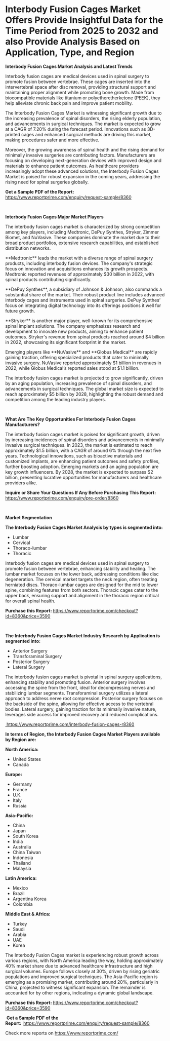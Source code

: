 <p><h1>Interbody Fusion Cages Market Offers Provide Insightful Data for the Time Period from 2025 to 2032 and also Provide Analysis Based on Application, Type, and Region</h1></p><p><strong>Interbody Fusion Cages Market Analysis and Latest Trends</strong></p>
<p><p>Interbody fusion cages are medical devices used in spinal surgery to promote fusion between vertebrae. These cages are inserted into the intervertebral space after disc removal, providing structural support and maintaining proper alignment while promoting bone growth. Made from biocompatible materials like titanium or polyetheretherketone (PEEK), they help alleviate chronic back pain and improve patient mobility.</p><p>The Interbody Fusion Cages Market is witnessing significant growth due to the increasing prevalence of spinal disorders, the rising elderly population, and advancements in surgical techniques. The market is expected to grow at a CAGR of 7.20% during the forecast period. Innovations such as 3D-printed cages and enhanced surgical methods are driving this market, making procedures safer and more effective. </p><p>Moreover, the growing awareness of spinal health and the rising demand for minimally invasive surgeries are contributing factors. Manufacturers are focusing on developing next-generation devices with improved design and materials to enhance patient outcomes. As healthcare providers increasingly adopt these advanced solutions, the Interbody Fusion Cages Market is poised for robust expansion in the coming years, addressing the rising need for spinal surgeries globally.</p></p>
<p><strong>Get a Sample PDF of the Report:&nbsp;</strong> <a href="https://www.reportprime.com/enquiry/request-sample/8360?utm_campaign=3317&utm_medium=2&utm_source=Github&utm_content=ia&utm_term=19032025&utm_id=interbody-fusion-cages">https://www.reportprime.com/enquiry/request-sample/8360</a></p>
<p>&nbsp;</p>
<p><strong>Interbody Fusion Cages Major Market Players</strong></p>
<p><p>The interbody fusion cages market is characterized by strong competition among key players, including Medtronic, DePuy Synthes, Stryker, Zimmer Biomet, and NuVasive. These companies dominate the market due to their broad product portfolios, extensive research capabilities, and established distribution networks.</p><p>**Medtronic** leads the market with a diverse range of spinal surgery products, including interbody fusion devices. The company's strategic focus on innovation and acquisitions enhances its growth prospects. Medtronic reported revenues of approximately $30 billion in 2022, with spinal products contributing significantly.</p><p>**DePuy Synthes**, a subsidiary of Johnson & Johnson, also commands a substantial share of the market. Their robust product line includes advanced interbody cages and instruments used in spinal surgeries. DePuy Synthes’ focus on integrating digital technology into its offerings positions it well for future growth.</p><p>**Stryker** is another major player, well-known for its comprehensive spinal implant solutions. The company emphasizes research and development to innovate new products, aiming to enhance patient outcomes. Stryker's revenue from spinal products reached around $4 billion in 2022, showcasing its significant footprint in the market.</p><p>Emerging players like **NuVasive** and **Globus Medical** are rapidly gaining traction, offering specialized products that cater to minimally invasive surgery. NuVasive reported approximately $1 billion in revenues in 2022, while Globus Medical’s reported sales stood at $1.1 billion.</p><p>The interbody fusion cages market is projected to grow significantly, driven by an aging population, increasing prevalence of spinal disorders, and advancements in surgical techniques. The global market size is expected to reach approximately $5 billion by 2028, highlighting the robust demand and competition among the leading industry players.</p></p>
<p>&nbsp;</p>
<p><strong>What Are The Key Opportunities For Interbody Fusion Cages Manufacturers?</strong></p>
<p><p>The interbody fusion cages market is poised for significant growth, driven by increasing incidences of spinal disorders and advancements in minimally invasive surgical techniques. In 2023, the market is estimated to reach approximately $1.5 billion, with a CAGR of around 6% through the next five years. Technological innovations, such as bioactive materials and customized implants, are enhancing patient outcomes and safety profiles, further boosting adoption. Emerging markets and an aging population are key growth influencers. By 2028, the market is expected to surpass $2 billion, presenting lucrative opportunities for manufacturers and healthcare providers alike.</p></p>
<p><strong>Inquire or Share Your Questions If Any Before Purchasing This Report:</strong> <a href="https://www.reportprime.com/enquiry/pre-order/8360?utm_campaign=3317&utm_medium=2&utm_source=Github&utm_content=ia&utm_term=19032025&utm_id=interbody-fusion-cages">https://www.reportprime.com/enquiry/pre-order/8360</a></p>
<p>&nbsp;</p>
<p><strong>Market Segmentation</strong></p>
<p><strong>The Interbody Fusion Cages Market Analysis by types is segmented into:</strong></p>
<p><ul><li>Lumbar</li><li>Cervical</li><li>Thoraco-lumbar</li><li>Thoracic</li></ul></p>
<p><p>Interbody fusion cages are medical devices used in spinal surgery to promote fusion between vertebrae, enhancing stability and healing. The lumbar market focuses on the lower back, addressing conditions like disc degeneration. The cervical market targets the neck region, often treating herniated discs. Thoraco-lumbar cages are designed for the mid to lower spine, combining features from both sectors. Thoracic cages cater to the upper back, ensuring support and alignment in the thoracic region critical for overall spinal health.</p></p>
<p><strong>Purchase this Report:&nbsp;</strong><a href="https://www.reportprime.com/checkout?id=8360&price=3590&utm_campaign=3317&utm_medium=2&utm_source=Github&utm_content=ia&utm_term=19032025&utm_id=interbody-fusion-cages">https://www.reportprime.com/checkout?id=8360&price=3590</a></p>
<p>&nbsp;</p>
<p><strong>The Interbody Fusion Cages Market Industry Research by Application is segmented into:</strong></p>
<p><ul><li>Anterior Surgery</li><li>Transforaminal Surgery</li><li>Posterior Surgery</li><li>Lateral Surgery</li></ul></p>
<p><p>The interbody fusion cages market is pivotal in spinal surgery applications, enhancing stability and promoting fusion. Anterior surgery involves accessing the spine from the front, ideal for decompressing nerves and stabilizing lumbar segments. Transforaminal surgery utilizes a lateral approach to address nerve root compression. Posterior surgery focuses on the backside of the spine, allowing for effective access to the vertebral bodies. Lateral surgery, gaining traction for its minimally invasive nature, leverages side access for improved recovery and reduced complications.</p></p>
<p><a href="https://www.reportprime.com/interbody-fusion-cages-r8360?utm_campaign=3317&utm_medium=2&utm_source=Github&utm_content=ia&utm_term=19032025&utm_id=interbody-fusion-cages">&nbsp;https://www.reportprime.com/interbody-fusion-cages-r8360</a></p>
<p><strong>In terms of Region, the Interbody Fusion Cages Market Players available by Region are:</strong></p>
<p>
    <p> <strong> North America: </strong>
        <ul>
            <li>United States</li>
            <li>Canada</li>
        </ul>
        </p> 
    <p> <strong> Europe: </strong>
        <ul>
            <li>Germany</li>
            <li>France</li>
            <li>U.K.</li>
            <li>Italy</li>
            <li>Russia</li>
        </ul>
        </p> 
    <p> <strong> Asia-Pacific: </strong>
        <ul>
            <li>China</li>
            <li>Japan</li>
            <li>South Korea</li>
            <li>India</li>
            <li>Australia</li>
            <li>China Taiwan</li>
            <li>Indonesia</li>
            <li>Thailand</li>
            <li>Malaysia</li>
        </ul>
        </p> 
    <p> <strong> Latin America: </strong>
        <ul>
            <li>Mexico</li>
            <li>Brazil</li>
            <li>Argentina Korea</li>
            <li>Colombia</li>
        </ul>
        </p> 
    <p> <strong> Middle East & Africa: </strong>
        <ul>
            <li>Turkey</li>
            <li>Saudi</li>
            <li>Arabia</li>
            <li>UAE</li>
            <li>Korea</li>
        </ul>
    </p>
    </p>
<p><p>The Interbody Fusion Cages market is experiencing robust growth across various regions, with North America leading the way, holding approximately 40% market share due to advanced healthcare infrastructure and high surgical volumes. Europe follows closely at 30%, driven by rising geriatric populations and improved surgical techniques. The Asia-Pacific region is emerging as a promising market, contributing around 20%, particularly in China, projected to witness significant expansion. The remainder is accounted for by other regions, indicating a dynamic global landscape.</p></p>
<p><strong>Purchase this Report: </strong><a href="https://www.reportprime.com/checkout?id=8360&price=3590&utm_campaign=3317&utm_medium=2&utm_source=Github&utm_content=ia&utm_term=19032025&utm_id=interbody-fusion-cages">https://www.reportprime.com/checkout?id=8360&price=3590</a></p>
<p>&nbsp;<strong>Get a Sample PDF of the Report:&nbsp;&nbsp;</strong><a href="https://www.reportprime.com/enquiry/request-sample/8360?utm_campaign=3317&utm_medium=2&utm_source=Github&utm_content=ia&utm_term=19032025&utm_id=interbody-fusion-cages">https://www.reportprime.com/enquiry/request-sample/8360</a></p>
<p><strong></strong></p>
<p>Check more reports on <a href="https://www.reportprime.com/?utm_campaign=3317&utm_medium=2&utm_source=Github&utm_content=ia&utm_term=19032025&utm_id=interbody-fusion-cages">https://www.reportprime.com/</a></p>